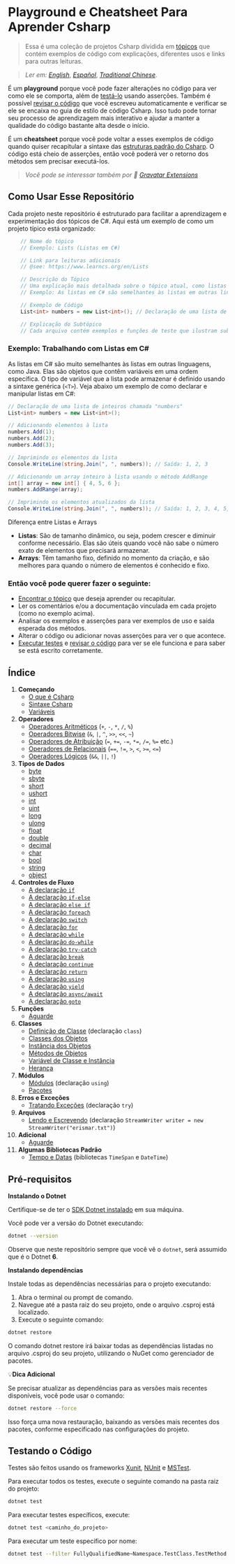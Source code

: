 # Playground e Cheatsheet Para Aprender Csharp

> Essa é uma coleção de projetos Csharp dividida em [tópicos](#índice) que contém
> exemplos de código com explicações, diferentes usos e links para outras leituras.

> _Ler em:_ [_English_](README.en-US.md), [_Español_](README.es-ES.md), [_Traditional Chinese_](README.zh-TW.md).

É um **playground** porque você pode fazer alterações no código para ver como ele se comporta,
além de [testá-lo](#testando-o-código) usando asserções. Também é possível
[revisar o código](#revisando-o-código) que você escreveu automaticamente e verificar se ele se encaixa
no guia de estilo de código Csharp.
Isso tudo pode tornar seu processo de aprendizagem mais interativo e ajudar a manter a qualidade
do código bastante alta desde o início.

É um **cheatsheet** porque você pode voltar a esses exemplos de código quando quiser recapitular a sintaxe das
[estruturas padrão do Csharp](#índice). O código está cheio de asserções, então você poderá ver o retorno dos métodos sem precisar executá-los.

> _Você pode se interessar também por 🤖 [Gravatar Extensions](https://github.com/erismaroliveira/Gravatar)_

## Como Usar Esse Repositório

Cada projeto neste repositório é estruturado para facilitar a aprendizagem e experimentação dos tópicos de C#. Aqui está um exemplo de como um projeto típico está organizado:

```csharp
    // Nome do tópico
    // Exemplo: Lists (Listas em C#)

    // Link para leituras adicionais
    // @see: https://www.learncs.org/en/Lists

    // Descrição do Tópico
    // Uma explicação mais detalhada sobre o tópico atual, como listas (Lists) em C#.
    // Exemplo: As listas em C# são semelhantes às listas em outras linguagens, como Java, oferecendo um objeto que pode conter múltiplos elementos em uma ordem específica.

    // Exemplo de Código
    List<int> numbers = new List<int>(); // Declaração de uma lista de inteiros

    // Explicação do Subtópico
    // Cada arquivo contém exemplos e funções de teste que ilustram subtópicos (ex.: tipos de lista, métodos de lista).
```

### Exemplo: Trabalhando com Listas em C#

As listas em C# são muito semelhantes às listas em outras linguagens, como Java. Elas são objetos que contêm variáveis em uma ordem específica. O tipo de variável que a lista pode armazenar é definido usando a sintaxe genérica (`<T>`). Veja abaixo um exemplo de como declarar e manipular listas em C#:

```csharp
// Declaração de uma lista de inteiros chamada "numbers"
List<int> numbers = new List<int>();

// Adicionando elementos à lista
numbers.Add(1);
numbers.Add(2);
numbers.Add(3);

// Imprimindo os elementos da lista
Console.WriteLine(string.Join(", ", numbers)); // Saída: 1, 2, 3

// Adicionando um array inteiro à lista usando o método AddRange
int[] array = new int[] { 4, 5, 6 };
numbers.AddRange(array);

// Imprimindo os elementos atualizados da lista
Console.WriteLine(string.Join(", ", numbers)); // Saída: 1, 2, 3, 4, 5, 6
```

Diferença entre Listas e Arrays

- **Listas**: São de tamanho dinâmico, ou seja, podem crescer e diminuir conforme necessário. Elas são úteis quando você não sabe o número exato de elementos que precisará armazenar.
- **Arrays**: Têm tamanho fixo, definido no momento da criação, e são melhores para quando o número de elementos é conhecido e fixo.

### Então você pode querer fazer o seguinte:

- [Encontrar o tópico](#índice) que deseja aprender ou recapitular.
- Ler os comentários e/ou a documentação vinculada em cada projeto (como no exemplo acima).
- Analisar os exemplos e asserções para ver exemplos de uso e saída esperada dos métodos.
- Alterar o código ou adicionar novas asserções para ver o que acontece.
- [Executar testes](#testando-o-código) e [revisar o código](#revisando-o-código) para ver se ele
  funciona e para saber se está escrito corretamente.

## Índice

1. **Começando**
   - [O que é Csharp](src/getting_started/what_is_csharp.md)
   - [Sintaxe Csharp](src/getting_started/csharp_syntax.md)
   - [Variáveis](src/getting_started/test_variables.cs)
2. **Operadores**
   - [Operadores Aritméticos](src/operators/test_arithmetic.cs) (`+`, `-`, `*`, `/`, `%`)
   - [Operadores Bitwise](src/operators/test_bitwise.cs) (`&`, `|`, `^`, `>>`, `<<`, `~`)
   - [Operadores de Atribuição](src/operators/test_assigment.cs) (`=`, `+=`, `-=`, `*=`, `/=`, `%=` etc.)
   - [Operadores de Relacionais](src/operators/test_relation.cs) (`==`, `!=`, `>`, `<`, `>=`, `<=`)
   - [Operadores Lógicos](src/operators/test_logical.cs) (`&&`, `||`, `!`)
3. **Tipos de Dados**
   - [byte](src/data_types/test_byte.cs)
   - [sbyte](src/data_types/test_sbyte.cs)
   - [short](src/data_types/test_short.cs)
   - [ushort](src/data_types/test_ushort.cs)
   - [int](src/data_types/test_numbers-int.cs)
   - [uint](src/data_types/test_uint.cs)
   - [long](src/data_types/test_long.cs)
   - [ulong](src/data_types/test_ulong.cs)
   - [float](src/data_types/test_numbers-float.cs)
   - [double](src/data_types/test_double.cs)
   - [decimal](src/data_types/test_decimal.cs)
   - [char](src/data_types/test_char.cs)
   - [bool](src/data_types/test_bool.cs)
   - [string](src/data_types/test_strings.cs)
   - [object](src/data_types/test_object.cs)
4. **Controles de Fluxo**
   - [A declaração `if`](src/control_flow/test_if.cs)
   - [A declaração `if-else`](src/control_flow/test_if_else.cs)
   - [A declaração `else if`](src/control_flow/test_else_if.cs)
   - [A declaração `foreach`](src/control_flow/test_foreach.cs)
   - [A declaração `switch`](src/control_flow/test_switch.cs)
   - [A declaração `for`](src/control_flow/test_for.cs)
   - [A declaração `while`](src/control_flow/test_while.cs)
   - [A declaração `do-while`](src/control_flow/test_do_while.cs)
   - [A declaração `try-catch`](src/control_flow/test_try_catch.cs)
   - [A declaração `break`](src/control_flow/test_break.cs)
   - [A declaração `continue`](src/control_flow/test_continue.cs)
   - [A declaração `return`](src/control_flow/test_return.cs)
   - [A declaração `using`](src/control_flow/test_using.cs)
   - [A declaração `yield`](src/control_flow/test_yield.cs)
   - [A declaração `async/await`](src/control_flow/test_async_await.cs)
   - [A declaração `goto`](src/control_flow/test_goto.cs)
5. **Funções**
   - [Aguarde](src/metodos/test_metodos.cs)
6. **Classes**
   - [Definição de Classe](src/classes/test_class_definition.cs) (declaração `class`)
   - [Classes dos Objetos](src/classes/test_class_objects.cs)
   - [Instância dos Objetos](src/classes/test_instance_objects.cs)
   - [Métodos de Objetos](src/classes/test_method_objects.cs)
   - [Variável de Classe e Instância](src/classes/test_class_and_instance_variables.cs)
   - [Herança](src/classes/test_inheritance.cs)
7. **Módulos**
   - [Módulos](src/modules/test_modules.cs) (declaração `using`)
   - [Pacotes](src/modules/test_packages.cs)
8. **Erros e Exceções**
   - [Tratando Exceções](src/exceptions/test_handle_exceptions.cs) (declaração `try`)
9. **Arquivos**
   - [Lendo e Escrevendo](src/files/test_file_reading.cs) (declaração `StreamWriter writer = new StreamWriter("erismar.txt")`)
10. **Adicional**
    - [Aguarde](src/additions/test_additions.cs)
11. **Algumas Bibliotecas Padrão**
    - [Tempo e Datas](src/standard_libraries/test_datetime.cs) (bibliotecas `TimeSpan` e `DateTime`)

## Pré-requisitos

**Instalando o Dotnet**

Certifique-se de ter o [SDK Dotnet instalado](https://dotnet.microsoft.com/en-us/download) em sua máquina.

Você pode ver a versão do Dotnet executando:

```bash
dotnet --version
```

Observe que neste repositório sempre que você vê o `dotnet`, será assumido que é o Dotnet **6**.

**Instalando dependências**

Instale todas as dependências necessárias para o projeto executando:

1. Abra o terminal ou prompt de comando.
2. Navegue até a pasta raiz do seu projeto, onde o arquivo .csproj está localizado.
3. Execute o seguinte comando:

```bash
dotnet restore
```

O comando dotnet restore irá baixar todas as dependências listadas no arquivo .csproj do seu projeto, utilizando o NuGet como gerenciador de pacotes.

💡**Dica Adicional**

Se precisar atualizar as dependências para as versões mais recentes disponíveis, você pode usar o comando:

```bash
dotnet restore --force
```

Isso força uma nova restauração, baixando as versões mais recentes dos pacotes, conforme especificado nas configurações do projeto.

## Testando o Código

Testes são feitos usando os frameworks [Xunit](https://xunit.net/), [NUnit](https://nunit.org/) e [MSTest](https://github.com/microsoft/testfx).

Para executar todos os testes, execute o seguinte comando na pasta raiz do projeto:

```bash
dotnet test
```

Para executar testes específicos, execute:

```bash
dotnet test <caminho_do_projeto>
```

Para executar um teste específico por nome:

```bash
dotnet test --filter FullyQualifiedName~Namespace.TestClass.TestMethod
```
